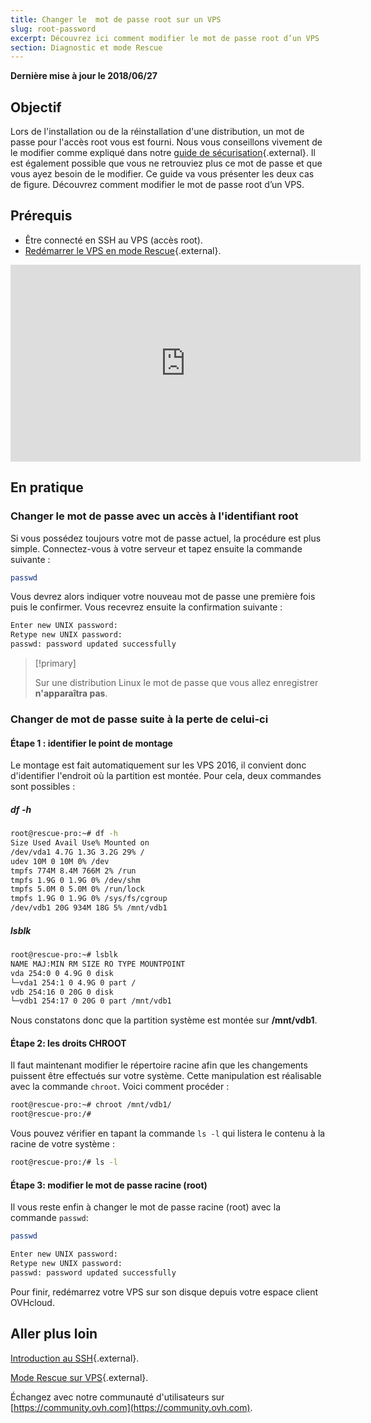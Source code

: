 ```yaml
---
title: Changer le  mot de passe root sur un VPS
slug: root-password
excerpt: Découvrez ici comment modifier le mot de passe root d’un VPS
section: Diagnostic et mode Rescue
---
```


**Dernière mise à jour le 2018/06/27**

## Objectif

Lors de l'installation ou de la réinstallation d'une distribution, un mot de passe pour l'accès root vous est fourni. Nous vous conseillons vivement de le modifier comme expliqué dans notre [guide de sécurisation](../conseils-securisation-vps/){.external}. Il est également possible que vous ne retrouviez plus ce mot de passe et que vous ayez besoin de le modifier. Ce guide va vous présenter les deux cas de figure.
Découvrez comment modifier le mot de passe root d’un VPS.

## Prérequis

- Être connecté en SSH au VPS (accès root).
- [Redémarrer le VPS en mode Rescue](../mode-rescue-vps/){.external}.

<iframe width="560" height="315" src="https://www.youtube.com/embed/b736xXk06AM?rel=0" frameborder="0" allow="autoplay; encrypted-media" allowfullscreen></iframe>

## En pratique

### Changer le mot de passe avec un accès à l'identifiant root

Si vous possédez toujours votre mot de passe actuel, la procédure est plus simple. Connectez-vous à votre serveur et tapez ensuite la commande suivante :

```sh
passwd
```

Vous devrez alors indiquer votre nouveau mot de passe une première fois puis le confirmer. Vous recevrez ensuite la confirmation suivante :

```sh
Enter new UNIX password:
Retype new UNIX password:
passwd: password updated successfully
```

> [!primary]
>
> Sur une distribution Linux le mot de passe que vous allez enregistrer **n'apparaîtra pas**.
> 

### Changer de mot de passe suite à la perte de celui-ci

#### Étape 1 : identifier le point de montage

Le montage est fait automatiquement sur les VPS 2016, il convient donc d'identifier l'endroit où la partition est montée. Pour cela, deux commandes sont possibles :

##### df -h

```sh
root@rescue-pro:~# df -h
Size Used Avail Use% Mounted on
/dev/vda1 4.7G 1.3G 3.2G 29% /
udev 10M 0 10M 0% /dev
tmpfs 774M 8.4M 766M 2% /run
tmpfs 1.9G 0 1.9G 0% /dev/shm
tmpfs 5.0M 0 5.0M 0% /run/lock
tmpfs 1.9G 0 1.9G 0% /sys/fs/cgroup
/dev/vdb1 20G 934M 18G 5% /mnt/vdb1
```

##### lsblk

```sh
root@rescue-pro:~# lsblk
NAME MAJ:MIN RM SIZE RO TYPE MOUNTPOINT
vda 254:0 0 4.9G 0 disk
└─vda1 254:1 0 4.9G 0 part /
vdb 254:16 0 20G 0 disk
└─vdb1 254:17 0 20G 0 part /mnt/vdb1
```

Nous constatons donc que la partition système est montée sur **/mnt/vdb1**.


#### Étape 2: les droits CHROOT

Il faut maintenant modifier le répertoire racine afin que les changements puissent être effectués sur votre système. Cette manipulation est réalisable avec la commande `chroot`. Voici comment procéder :

```sh
root@rescue-pro:~# chroot /mnt/vdb1/
root@rescue-pro:/#
```

Vous pouvez vérifier en tapant la commande `ls -l` qui listera le contenu à la racine de votre système :

```sh
root@rescue-pro:/# ls -l
```

#### Étape 3: modifier le mot de passe racine (root)

Il vous reste enfin à changer le mot de passe racine (root) avec la commande `passwd`:

```sh
passwd
```
```sh
Enter new UNIX password:
Retype new UNIX password:
passwd: password updated successfully
```

Pour finir, redémarrez votre VPS sur son disque depuis votre espace client OVHcloud.

## Aller plus loin

[Introduction au SSH](../dedicated/ssh-introduction/){.external}.

[Mode Rescue sur VPS](../mode-rescue-vps/){.external}.

Échangez avec notre communauté d'utilisateurs sur [https://community.ovh.com](https://community.ovh.com).
